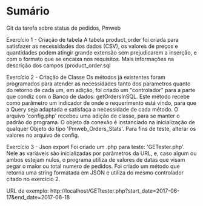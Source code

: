 # Sumário
Git da tarefa sobre status de pedidos, Pmweb

Exercício 1 - Criação de tabela
  A tabela product_order foi criada para satisfazer as necessidades dos dados (CSV), os valores de preços e quantidades podem atingir grande extensão sem prejudicarem a inserção, e com o formato que se encaixa nos requisitos. Mais informações na descrição dos campos (product_order.sql

Exercício 2 - Criação de Classe
  Os métodos já existentes foram programados para atender as necessidades tanto dos parametros quanto do retorno de cada um, em adição, foi criado um "controlador" para a parte que condiz com o Banco de dados: getOrdersInSQL. Este método recebe como parâmetro um indicador de onde o requerimento está vindo, para que a Query seja adaptada e satisfaça a necessidade de cada método. O arquivo 'config.php' recebeu uma adição de classe, para se manter o padrão do programa. O objeto da conexão é instanciado na inicialização de qualquer Objeto do tipo 'Pmweb_Orders_Stats'. Para fins de teste, alterar os valores no arquivo de config.

Exercício 3 - Json export
  Foi criado um .php para teste: 'GETester.php'. Nele as variáveis são inicializadas por parâmetros da URL, e, caso algum ou ambos estejam nulos, o programa utiliza de valores de datas que visam pegar o maior ou total numero de pedidos. Foi criado um método que retorna uma string formatada em JSON e utiliza do mesmo controlador citado no exercício 2.

URL de exemplo: http://localhost/GETtester.php?start_date=2017-06-17&end_date=2017-06-18
